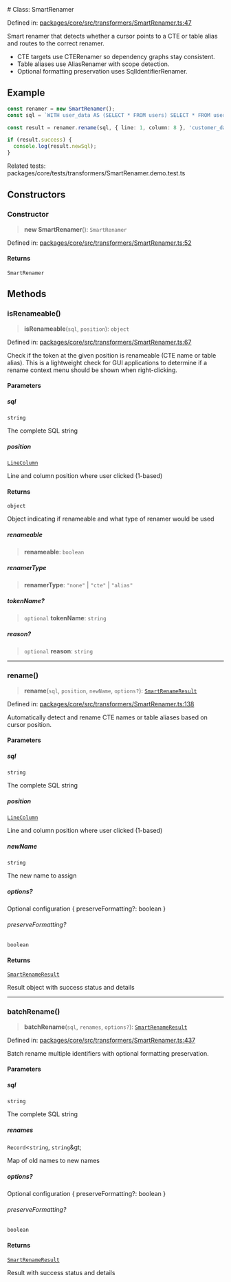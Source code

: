<div v-pre>
# Class: SmartRenamer

Defined in: [packages/core/src/transformers/SmartRenamer.ts:47](https://github.com/mk3008/rawsql-ts/blob/3b53f17d700cf976ce5c49b674a04b41eeb14c40/packages/core/src/transformers/SmartRenamer.ts#L47)

Smart renamer that detects whether a cursor points to a CTE or table alias and routes to the correct renamer.

- CTE targets use CTERenamer so dependency graphs stay consistent.
- Table aliases use AliasRenamer with scope detection.
- Optional formatting preservation uses SqlIdentifierRenamer.

## Example

```typescript
const renamer = new SmartRenamer();
const sql = `WITH user_data AS (SELECT * FROM users) SELECT * FROM user_data`;

const result = renamer.rename(sql, { line: 1, column: 8 }, 'customer_data');

if (result.success) {
  console.log(result.newSql);
}
```
Related tests: packages/core/tests/transformers/SmartRenamer.demo.test.ts

## Constructors

### Constructor

> **new SmartRenamer**(): `SmartRenamer`

Defined in: [packages/core/src/transformers/SmartRenamer.ts:52](https://github.com/mk3008/rawsql-ts/blob/3b53f17d700cf976ce5c49b674a04b41eeb14c40/packages/core/src/transformers/SmartRenamer.ts#L52)

#### Returns

`SmartRenamer`

## Methods

### isRenameable()

> **isRenameable**(`sql`, `position`): `object`

Defined in: [packages/core/src/transformers/SmartRenamer.ts:67](https://github.com/mk3008/rawsql-ts/blob/3b53f17d700cf976ce5c49b674a04b41eeb14c40/packages/core/src/transformers/SmartRenamer.ts#L67)

Check if the token at the given position is renameable (CTE name or table alias).
This is a lightweight check for GUI applications to determine if a rename context menu
should be shown when right-clicking.

#### Parameters

##### sql

`string`

The complete SQL string

##### position

[`LineColumn`](../interfaces/LineColumn.md)

Line and column position where user clicked (1-based)

#### Returns

`object`

Object indicating if renameable and what type of renamer would be used

##### renameable

> **renameable**: `boolean`

##### renamerType

> **renamerType**: `"none"` \| `"cte"` \| `"alias"`

##### tokenName?

> `optional` **tokenName**: `string`

##### reason?

> `optional` **reason**: `string`

***

### rename()

> **rename**(`sql`, `position`, `newName`, `options?`): [`SmartRenameResult`](../interfaces/SmartRenameResult.md)

Defined in: [packages/core/src/transformers/SmartRenamer.ts:138](https://github.com/mk3008/rawsql-ts/blob/3b53f17d700cf976ce5c49b674a04b41eeb14c40/packages/core/src/transformers/SmartRenamer.ts#L138)

Automatically detect and rename CTE names or table aliases based on cursor position.

#### Parameters

##### sql

`string`

The complete SQL string

##### position

[`LineColumn`](../interfaces/LineColumn.md)

Line and column position where user clicked (1-based)

##### newName

`string`

The new name to assign

##### options?

Optional configuration { preserveFormatting?: boolean }

###### preserveFormatting?

`boolean`

#### Returns

[`SmartRenameResult`](../interfaces/SmartRenameResult.md)

Result object with success status and details

***

### batchRename()

> **batchRename**(`sql`, `renames`, `options?`): [`SmartRenameResult`](../interfaces/SmartRenameResult.md)

Defined in: [packages/core/src/transformers/SmartRenamer.ts:437](https://github.com/mk3008/rawsql-ts/blob/3b53f17d700cf976ce5c49b674a04b41eeb14c40/packages/core/src/transformers/SmartRenamer.ts#L437)

Batch rename multiple identifiers with optional formatting preservation.

#### Parameters

##### sql

`string`

The complete SQL string

##### renames

`Record`&lt;`string`, `string`\&gt;

Map of old names to new names

##### options?

Optional configuration { preserveFormatting?: boolean }

###### preserveFormatting?

`boolean`

#### Returns

[`SmartRenameResult`](../interfaces/SmartRenameResult.md)

Result with success status and details
</div>
